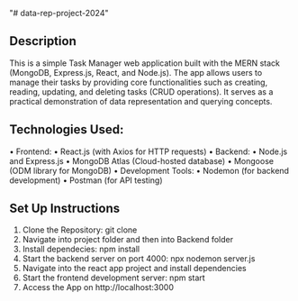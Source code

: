 "# data-rep-project-2024"

## Description
This is a simple Task Manager web application built with the MERN stack (MongoDB, Express.js, React, and Node.js). The app allows users to manage their tasks by providing core functionalities such as creating, reading, updating, and deleting tasks (CRUD operations). It serves as a practical demonstration of data representation and querying concepts.

## Technologies Used:
  •	Frontend:
	  •	React.js (with Axios for HTTP requests)
	•	Backend:
	  •	Node.js and Express.js
  	•	MongoDB Atlas (Cloud-hosted database)
  	•	Mongoose (ODM library for MongoDB)
  •	Development Tools:
  	•	Nodemon (for backend development)
  	•	Postman (for API testing)

## Set Up Instructions
1.	Clone the Repository: git clone [<repository-url>](https://github.com/ArielCNunes/data-rep-project-2024.git)
2.	Navigate into project folder and then into Backend folder
3.	Install dependecies: npm install
4.	Start the backend server on port 4000: npx nodemon server.js
5.	Navigate into the react app project and install dependencies
6.	Start the frontend development server: npm start
7.	Access the App on http://localhost:3000
